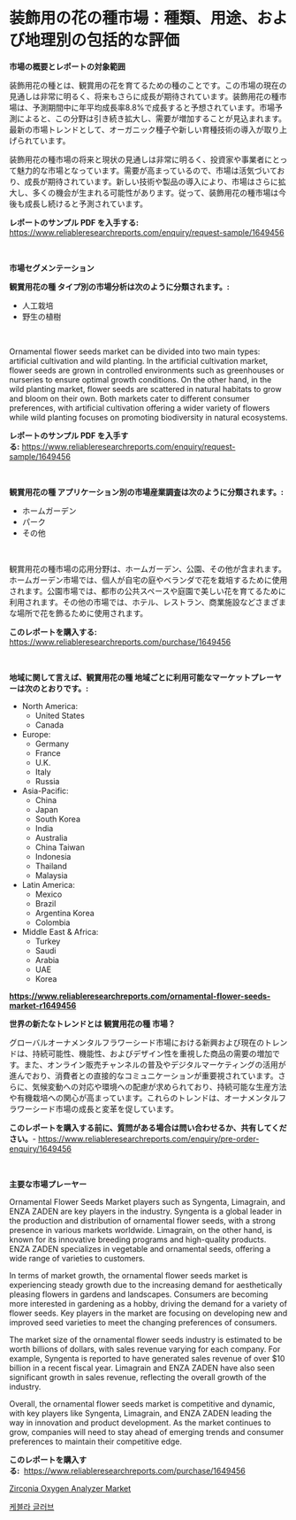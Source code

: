 <p><h1>装飾用の花の種市場：種類、用途、および地理別の包括的な評価</h1></p><p><strong>市場の概要とレポートの対象範囲</strong></p>
<p><p>装飾用花の種とは、観賞用の花を育てるための種のことです。この市場の現在の見通しは非常に明るく、将来もさらに成長が期待されています。装飾用花の種市場は、予測期間中に年平均成長率8.8%で成長すると予想されています。市場予測によると、この分野は引き続き拡大し、需要が増加することが見込まれます。最新の市場トレンドとして、オーガニック種子や新しい育種技術の導入が取り上げられています。</p><p>装飾用花の種市場の将来と現状の見通しは非常に明るく、投資家や事業者にとって魅力的な市場となっています。需要が高まっているので、市場は活気づいており、成長が期待されています。新しい技術や製品の導入により、市場はさらに拡大し、多くの機会が生まれる可能性があります。従って、装飾用花の種市場は今後も成長し続けると予測されています。</p></p>
<p><strong>レポートのサンプル PDF を入手する:</strong> <a href="https://www.reliableresearchreports.com/enquiry/request-sample/1649456">https://www.reliableresearchreports.com/enquiry/request-sample/1649456</a></p>
<p>&nbsp;</p>
<p><strong>市場セグメンテーション</strong></p>
<p><strong>観賞用花の種 タイプ別の市場分析は次のように分類されます。:</strong></p>
<p><ul><li>人工栽培</li><li>野生の植樹</li></ul></p>
<p>&nbsp;</p>
<p><p>Ornamental flower seeds market can be divided into two main types: artificial cultivation and wild planting. In the artificial cultivation market, flower seeds are grown in controlled environments such as greenhouses or nurseries to ensure optimal growth conditions. On the other hand, in the wild planting market, flower seeds are scattered in natural habitats to grow and bloom on their own. Both markets cater to different consumer preferences, with artificial cultivation offering a wider variety of flowers while wild planting focuses on promoting biodiversity in natural ecosystems.</p></p>
<p><strong>レポートのサンプル PDF を入手する:</strong>&nbsp;<a href="https://www.reliableresearchreports.com/enquiry/request-sample/1649456">https://www.reliableresearchreports.com/enquiry/request-sample/1649456</a></p>
<p>&nbsp;</p>
<p><strong> 観賞用花の種 アプリケーション別の市場産業調査は次のように分類されます。:</strong></p>
<p><ul><li>ホームガーデン</li><li>パーク</li><li>その他</li></ul></p>
<p>&nbsp;</p>
<p><p>観賞用花の種市場の応用分野は、ホームガーデン、公園、その他が含まれます。ホームガーデン市場では、個人が自宅の庭やベランダで花を栽培するために使用されます。公園市場では、都市の公共スペースや庭園で美しい花を育てるために利用されます。その他の市場では、ホテル、レストラン、商業施設などさまざまな場所で花を飾るために使用されます。</p></p>
<p><strong>このレポートを購入する:</strong>&nbsp; <a href="https://www.reliableresearchreports.com/purchase/1649456">https://www.reliableresearchreports.com/purchase/1649456</a></p>
<p>&nbsp;</p>
<p><strong>地域に関して言えば、観賞用花の種 地域ごとに利用可能なマーケットプレーヤーは次のとおりです。:</strong></p>
<p><ul>
    <li>
        North America:
        <ul>
            <li>United States</li>
            <li>Canada</li>
        </ul>
    </li>
    <li>
        Europe:
        <ul>
            <li>Germany</li>
            <li>France</li>
            <li>U.K.</li>
            <li>Italy</li>
            <li>Russia</li>
        </ul>
    </li>
    <li>
        Asia-Pacific:
        <ul>
            <li>China</li>
            <li>Japan</li>
            <li>South Korea</li>
            <li>India</li>
            <li>Australia</li>
            <li>China Taiwan</li>
            <li>Indonesia</li>
            <li>Thailand</li>
            <li>Malaysia</li>
        </ul>
    </li>
    <li>
        Latin America:
        <ul>
            <li>Mexico</li>
            <li>Brazil</li>
            <li>Argentina Korea</li>
            <li>Colombia</li>
        </ul>
    </li>
    <li>
        Middle East & Africa:
        <ul>
            <li>Turkey</li>
            <li>Saudi</li>
            <li>Arabia</li>
            <li>UAE</li>
            <li>Korea</li>
        </ul>
    </li>
    </ul></p>
<p><strong><a href="https://www.reliableresearchreports.com/ornamental-flower-seeds-market-r1649456">https://www.reliableresearchreports.com/ornamental-flower-seeds-market-r1649456</a></strong>&nbsp;</p>
<p><strong>世界の新たなトレンドとは 観賞用花の種 市場？</strong></p>
<p><p>グローバルオーナメンタルフラワーシード市場における新興および現在のトレンドは、持続可能性、機能性、およびデザイン性を重視した商品の需要の増加です。また、オンライン販売チャンネルの普及やデジタルマーケティングの活用が進んでおり、消費者との直接的なコミュニケーションが重要視されています。さらに、気候変動への対応や環境への配慮が求められており、持続可能な生産方法や有機栽培への関心が高まっています。これらのトレンドは、オーナメンタルフラワーシード市場の成長と変革を促しています。</p></p>
<p><strong>このレポートを購入する前に、質問がある場合は問い合わせるか、共有してください。</strong>- <a href="https://www.reliableresearchreports.com/enquiry/pre-order-enquiry/1649456">https://www.reliableresearchreports.com/enquiry/pre-order-enquiry/1649456</a></p>
<p>&nbsp;</p>
<p><strong>主要な市場プレーヤー</strong></p>
<p><p>Ornamental Flower Seeds Market players such as Syngenta, Limagrain, and ENZA ZADEN are key players in the industry. Syngenta is a global leader in the production and distribution of ornamental flower seeds, with a strong presence in various markets worldwide. Limagrain, on the other hand, is known for its innovative breeding programs and high-quality products. ENZA ZADEN specializes in vegetable and ornamental seeds, offering a wide range of varieties to customers.</p><p>In terms of market growth, the ornamental flower seeds market is experiencing steady growth due to the increasing demand for aesthetically pleasing flowers in gardens and landscapes. Consumers are becoming more interested in gardening as a hobby, driving the demand for a variety of flower seeds. Key players in the market are focusing on developing new and improved seed varieties to meet the changing preferences of consumers.</p><p>The market size of the ornamental flower seeds industry is estimated to be worth billions of dollars, with sales revenue varying for each company. For example, Syngenta is reported to have generated sales revenue of over $10 billion in a recent fiscal year. Limagrain and ENZA ZADEN have also seen significant growth in sales revenue, reflecting the overall growth of the industry.</p><p>Overall, the ornamental flower seeds market is competitive and dynamic, with key players like Syngenta, Limagrain, and ENZA ZADEN leading the way in innovation and product development. As the market continues to grow, companies will need to stay ahead of emerging trends and consumer preferences to maintain their competitive edge.</p></p>
<p><strong>このレポートを購入する:</strong>&nbsp;&nbsp;<a href="https://www.reliableresearchreports.com/purchase/1649456">https://www.reliableresearchreports.com/purchase/1649456</a></p>
<p><p><a href="https://github.com/Alonsoolds3wq1d81czn8rbol/Market-Research-Report-List-2/blob/main/zirconia-oxygen-analyzer-market.md">Zirconia Oxygen Analyzer Market</a></p><p><a href="https://github.com/iansanftyord09878/Market-Research-Report-List-1/blob/main/912138026122.md">케블라 글러브</a></p></p>